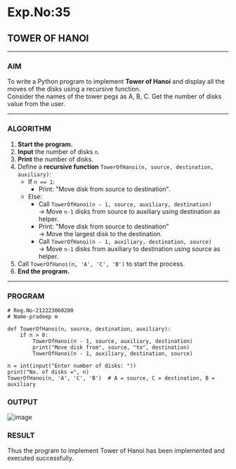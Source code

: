 
# Exp.No:35  
## TOWER OF HANOI

---

### AIM  
To write a Python program to implement **Tower of Hanoi** and display all the moves of the disks using a recursive function.  
Consider the names of the tower pegs as A, B, C. Get the number of disks value from the user.

---

### ALGORITHM  

1. **Start the program.**
2. **Input** the number of disks `n`.
3. **Print** the number of disks.
4. Define a **recursive function** `TowerOfHanoi(n, source, destination, auxiliary)`:
   - If `n == 1`:
     - Print: "Move disk from source to destination".
   - Else:
     - Call `TowerOfHanoi(n - 1, source, auxiliary, destination)`  
       → Move `n-1` disks from source to auxiliary using destination as helper.
     - Print: "Move disk from source to destination"  
       → Move the largest disk to the destination.
     - Call `TowerOfHanoi(n - 1, auxiliary, destination, source)`  
       → Move `n-1` disks from auxiliary to destination using source as helper.
5. Call `TowerOfHanoi(n, 'A', 'C', 'B')` to start the process.
6. **End the program.**

---

### PROGRAM  

```
# Reg.No-212223060200
# Name-pradeep m

def TowerOfHanoi(n, source, destination, auxiliary):
    if n > 0:
        TowerOfHanoi(n - 1, source, auxiliary, destination)
        print("Move disk from", source, "to", destination)
        TowerOfHanoi(n - 1, auxiliary, destination, source)

n = int(input("Enter number of disks: "))
print("No. of disks =", n)
TowerOfHanoi(n, 'A', 'C', 'B')  # A = source, C = destination, B = auxiliary

```

### OUTPUT
![image](https://github.com/user-attachments/assets/48f8a212-1979-4b61-b4cf-1aa29cb9c1fd)


### RESULT
Thus the program to implement Tower of Hanoi has been implemented and executed successfully.
